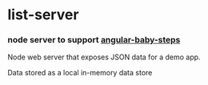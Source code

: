 # list-server

### node server to support [angular-baby-steps][1]

[1]: https://github.com/Brocco/angular-baby-steps

Node web server that exposes JSON data for a demo app.

Data stored as a local in-memory data store